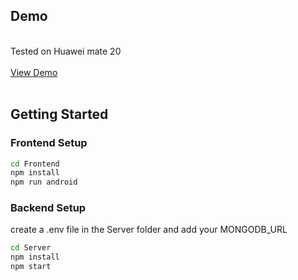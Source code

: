 ## Demo
  <p>
    <br />
    Tested on Huawei mate 20
    <br />
    <br />
    <a href="https://www.bilibili.com/video/BV1fK41187Mi/">View Demo</a>
    <br />    
    <br />
  </p>



## Getting Started

### Frontend Setup
  ```sh
cd Frontend
npm install
npm run android
  ```


### Backend Setup

create a .env file in the Server folder and add your MONGODB_URL
  ```sh
cd Server
npm install
npm start
  ```
